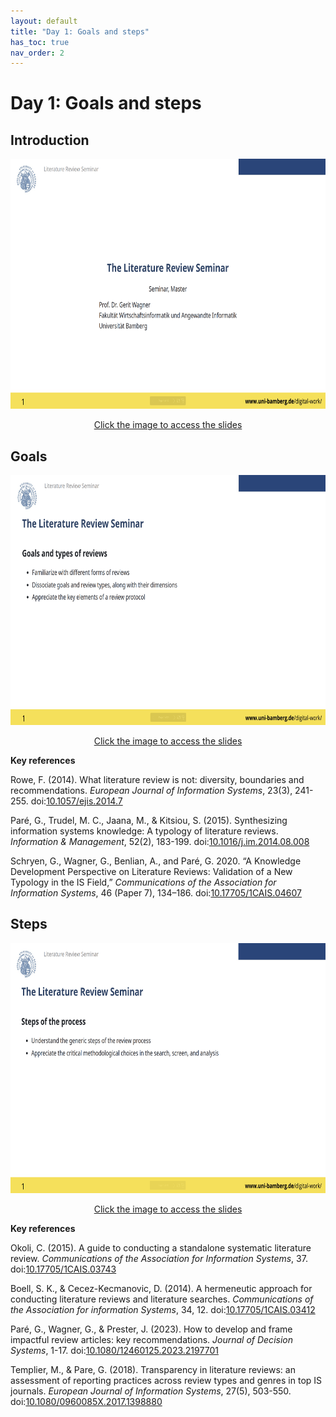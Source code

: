```yaml
---
layout: default
title: "Day 1: Goals and steps"
has_toc: true
nav_order: 2
---
```


# Day 1: Goals and steps

## Introduction

<div style="text-align: center;">
  <a href="../output/00-orga.html" target="_blank">
    <img src="../assets/slide_0.png" alt="Slides" width="600" height="400">
  </a>
  <p><a href="../output/00-orga.html" target="_blank">Click the image to access the slides</a></p>
</div>

## Goals

<div style="text-align: center;">
  <a href="../output/01-goals.html" target="_blank">
    <img src="../assets/slide_1.png" alt="Slides" width="600" height="400">
  </a>
  <p><a href="../output/01-goals.html" target="_blank">Click the image to access the slides</a></p>
</div>

**Key references**

<div class="references">
    <p>Rowe, F. (2014). What literature review is not: diversity, boundaries and recommendations. <em>European Journal of Information Systems</em>, 23(3), 241-255. doi:<a href="https://link.springer.com/article/10.1057/ejis.2014.7" target="_blank">10.1057/ejis.2014.7</a></p>
    <p>Paré, G., Trudel, M. C., Jaana, M., & Kitsiou, S. (2015). Synthesizing information systems knowledge: A typology of literature reviews. <em>Information & Management</em>, 52(2), 183-199. doi:<a href="https://www.sciencedirect.com/science/article/pii/S0378720614001116" target="_blank">10.1016/j.im.2014.08.008</a></p>
    <p>Schryen, G., Wagner, G., Benlian, A., and Paré, G. 2020. “A Knowledge Development Perspective on Literature Reviews: Validation of a New Typology in the IS Field,” <em>Communications of the Association for Information Systems</em>, 46 (Paper 7), 134–186. doi:<a href="https://aisel.aisnet.org/cais/vol46/iss1/7/" target="_blank">10.17705/1CAIS.04607</a></p>
</div>

## Steps

<div style="text-align: center;">
  <a href="../output/02-steps.html" target="_blank">
    <img src="../assets/slide_2.png" alt="Slides" width="600" height="400">
  </a>
  <p><a href="../output/02-steps.html" target="_blank">Click the image to access the slides</a></p>
</div>

**Key references**

<div class="references">
    <p>Okoli, C. (2015). A guide to conducting a standalone systematic literature review. <em>Communications of the Association for Information Systems</em>, 37. doi:<a href="https://aisel.aisnet.org/cais/vol37/iss1/43/" target="_blank">10.17705/1CAIS.03743</a></p>
    <p>Boell, S. K., & Cecez-Kecmanovic, D. (2014). A hermeneutic approach for conducting literature reviews and literature searches. <em>Communications of the Association for information Systems</em>, 34, 12. doi:<a href="https://aisel.aisnet.org/cais/vol34/iss1/12/" target="_blank">10.17705/1CAIS.03412</a></p>
    <p>Paré, G., Wagner, G., & Prester, J. (2023). How to develop and frame impactful review articles: key recommendations. <em>Journal of Decision Systems</em>, 1-17. doi:<a href="https://www.tandfonline.com/doi/full/10.1080/12460125.2023.2197701" target="_blank">10.1080/12460125.2023.2197701</a></p>
    <p>Templier, M., & Pare, G. (2018). Transparency in literature reviews: an assessment of reporting practices across review types and genres in top IS journals. <em>European Journal of Information Systems</em>, 27(5), 503-550. doi:<a href="https://www.tandfonline.com/doi/full/10.1080/0960085X.2017.1398880" target="_blank">10.1080/0960085X.2017.1398880</a></p>
</div>
